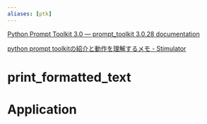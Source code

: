```yaml
---
aliases: [ptk]
---
```


[Python Prompt Toolkit 3.0 — prompt_toolkit 3.0.28 documentation](https://python-prompt-toolkit.readthedocs.io/en/master/)

[python prompt toolkitの紹介と動作を理解するメモ - Stimulator](https://vaaaaaanquish.hatenablog.com/entry/2019/07/06/213909)

# print_formatted_text

# Application
